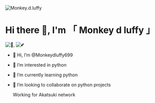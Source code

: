 ![Monkey.d.luffy](https://telegra.ph/file/55953b748032c1f106feb.jpg)
# Hi there 👋, I'm 「 Monkey d luffy 」
![👒](https://telegra.ph/file/10e8d472fd7cc340dd555.jpg), ![💕](https://telegra.ph/file/94aa434455c9a8f5215ef.jpg)






- 👋 Hi, I’m @Monkeydluffy699

- 👀 I’m interested in python 
- 🌱 I’m currently learning python 
- 💞️ I’m looking to collaborate on python projects 



   Working for Akatsuki network 








<!---
Monkeydluffy699/Monkeydluffy699 is a ✨ special ✨ repository because its `README.md` (this file) appears on your GitHub profile.
You can click the Preview link to take a look at your changes.
--->
